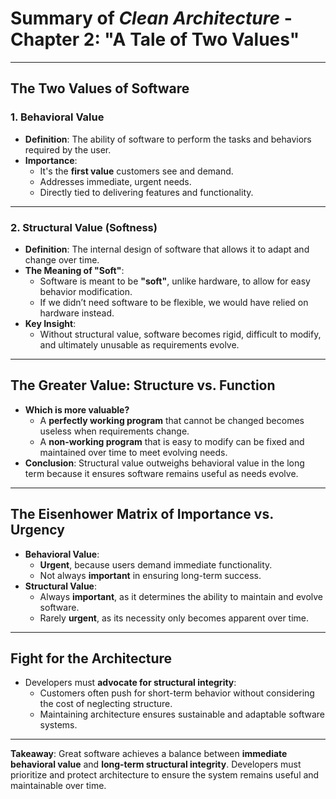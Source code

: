 # Summary of _Clean Architecture_ - Chapter 2: "A Tale of Two Values"

---

## The Two Values of Software

### 1. Behavioral Value

- **Definition**: The ability of software to perform the tasks and behaviors required by the user.
- **Importance**:
  - It's the **first value** customers see and demand.
  - Addresses immediate, urgent needs.
  - Directly tied to delivering features and functionality.

---

### 2. Structural Value (Softness)

- **Definition**: The internal design of software that allows it to adapt and change over time.
- **The Meaning of "Soft"**:
  - Software is meant to be **"soft"**, unlike hardware, to allow for easy behavior modification.
  - If we didn’t need software to be flexible, we would have relied on hardware instead.
- **Key Insight**:
  - Without structural value, software becomes rigid, difficult to modify, and ultimately unusable as requirements evolve.

---

## The Greater Value: Structure vs. Function

- **Which is more valuable?**
  - A **perfectly working program** that cannot be changed becomes useless when requirements change.
  - A **non-working program** that is easy to modify can be fixed and maintained over time to meet evolving needs.
- **Conclusion**: Structural value outweighs behavioral value in the long term because it ensures software remains useful as needs evolve.

---

## The Eisenhower Matrix of Importance vs. Urgency

- **Behavioral Value**:
  - **Urgent**, because users demand immediate functionality.
  - Not always **important** in ensuring long-term success.
- **Structural Value**:
  - Always **important**, as it determines the ability to maintain and evolve software.
  - Rarely **urgent**, as its necessity only becomes apparent over time.

---

## Fight for the Architecture

- Developers must **advocate for structural integrity**:
  - Customers often push for short-term behavior without considering the cost of neglecting structure.
  - Maintaining architecture ensures sustainable and adaptable software systems.

---

**Takeaway**: Great software achieves a balance between **immediate behavioral value** and **long-term structural integrity**. Developers must prioritize and protect architecture to ensure the system remains useful and maintainable over time.
